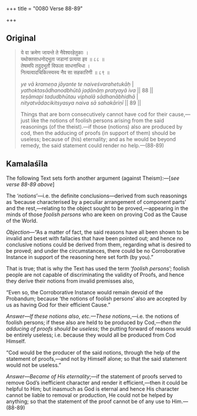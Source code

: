 +++
title = "0080 Verse 88-89"

+++
## Original 
>
> ये वा क्रमेण जायन्ते ते नैवेश्वरहेतुकाः ।  
> यथोक्तसाधनोद्भूता जडानां प्रत्यया इव ॥ ८८ ॥  
> तेषामपि तदुद्भूतौ विफला साधनाभिधा ।  
> नित्यत्वादचिकित्स्यस्य नैव सा सहकारिणी ॥ ८९ ॥ 
>
> *ye vā krameṇa jāyante te naiveśvarahetukāḥ* \|  
> *yathoktasādhanodbhūtā jaḍānāṃ pratyayā iva* \|\| 88 \|\|  
> *teṣāmapi tadudbhūtau viphalā sādhanābhidhā* \|  
> *nityatvādacikitsyasya naiva sā sahakāriṇī* \|\| 89 \|\| 
>
> Things that are born consecutively cannot have cod for their cause,—just like the notions of foolish persons arising from the said reasonings (of the theist).—if those (notions) also are produced by cod, then the adducing of proofs (in support of them) should be useless; because of (his) eternality; and as he would be beyond remedy, the said statement could render no help.—(88-89)



## Kamalaśīla

The following Text sets forth another argument (against Theism):—[*see verse 88-89 above*]

The ‘*notions*’—i.e. the definite conclusions—derived from such reasonings as ‘because characterised by a peculiar arrangement of component parts’ and the rest,—relating to the object sought to be proved,—appearing in the minds of those *foolish persons* who are keen on proving Cod as the Cause of the World.

*Objection*—“As a matter of fact, the said reasons have all been shown to be invalid and beset with fallacies that have been pointed out; and hence no conclusive notions could be derived from them, regarding what is desired to be proved; and under the circumstances, there could be no Corroborative Instance in support of the reasoning here set forth (by you).”

That is true; that is why the Text has used the term ‘*foolish persons*’; foolish people are not capable of discriminating the validity of Proofs, and hence they derive their notions from invalid premisses also,

“Even so, the Corroborative Instance would remain devoid of the Probandum; because ‘the notions of foolish persons’ also are accepted by us as having God for their efficient Cause.”

*Answer*—*If these notions also*, *etc.—These notions*,—i.e. the notions of foolish persons; if these also are held to be produced by Cod,—*then the adducing of proofs should be useless*; the putting forward of reasons would be entirely useless; i.e. because they would all be produced from Cod Himself.

“Cod would be the producer of the said notions, through the help of the statement of proofs,—and not by Himself alone; so that the said statement would not be useless.”

*Answer*—*Became of His eternality*;—if the statement of proofs served to remove God’s inefficient character and render it efficient,—then it could be helpful to Him; but inasmuch as God is eternal and hence His character cannot be liable to removal or production, He could not be helped by anything; so that the statement of the proof cannot be of any use to Him.—(88-89)


